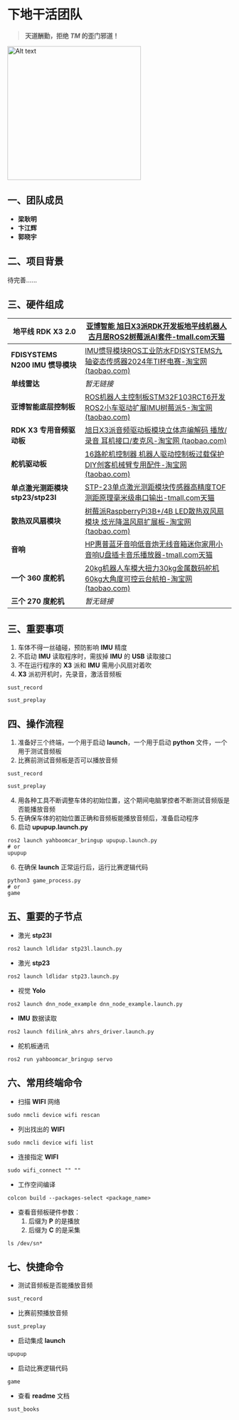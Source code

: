 # 下地干活团队

> **天道酬勤，拒绝 *TM* 的歪门邪道！**


<img src="image/1722498555324.png" alt="Alt text" width="300">


## 一、团队成员

* **梁耿明**
* **卞江辉**
* **郭晓宇**

## 二、项目背景

待完善......

## 三、硬件组成

| 地平线 RDK X3  2.0                      | [亚博智能 旭日X3派RDK开发板地平线机器人古月居ROS2树莓派AI套件-tmall.com天猫](https://detail.tmall.com/item.htm?spm=a21n57.1.item.3.29c45ae852foaF&priceTId=2100c80917224773608396003e0d64&utparam=%7B%22aplus_abtest%22:%22d62905fc07b25160b2cb2c0b3c017d8b%22%7D&id=675925264685&ns=1&abbucket=4&xxc=taobaoSearch&pisk=fn1xtSq7AuqmmHeGGZwksord9QUo6sQ4mi7IshxmCgIR53cguI2w6GKRbnvDGnc96NINjGQauFt1fGKGn8VhuZRw1kATtWbVtKUbeihXh4a65enbM72ulZRw1l3o1JVduMEDZcZ9CzdWWFY61KO6PatySjiffn9SVeLe1hs61zKW7EKsGnG6VLTKGuVDbb-n6O13UTZruPcis_L70QQYYXYAZEnXvZx8Uz18TKKCl3h_xDkMihKPOu2RzgXfmUST9ud5RTdXkGNIK36RPsJH9JMAAajV9I1LDjYkBnB5GL3s1aOymL6ODoH2ctjJLU9SWW8lx3_VGTUZVZsHDITWEWadPd6lgp50VjdCLZAcCgN-MMsrt6fKRQoHvFDbyzHZQKTodRhoqA-CfjLJxzx-QAJ8GfDAszksCcbvyH4oKAkwe5f..)         |
| --------------------------------------- | ------------------------------------------------------------------------------------------------------------------------------------------------------------------------------------------------------------------------------------------------------------------------------------------------------------------------------------------------------------------------------------------------------------------------------------------------------------------------------------------------------------------------------------------------------------------------------------------------------------------------------------------------------------------------------------------------------------------------------------------------------------------------------- |
| **FDISYSTEMS N200 IMU 惯导模块**  | [IMU惯导模块ROS工业防水FDISYSTEMS九轴姿态传感器2024年TI杯电赛-淘宝网 (taobao.com)](https://item.taobao.com/item.htm?spm=a21n57.1.item.1.89ea5513P2KJYJ&priceTId=2100c80217224774541251053e0e20&utparam=%7B%22aplus_abtest%22:%2270a5c18a4b468b4ca47555fa4109b205%22%7D&id=641144832994&ns=1&abbucket=4&pisk=fDKn9Affhe7I1W2-thjIyMT2RC0TjWs5RQERwgCr715_va5-RQbkwC_yvMpps_RvZTKp23Y_qK9Wvvs-dM9CVglxMmdkdps7S8V4IHbNbTpa4urztpSQLglxM04TQwGd4Up26ifG716lUkSyacJNF1Wz8gRP_NWVHWSP4QJZITWzL_5FTR5NEthjjW1phd-ZTanRIjQ_yHBh-_qdWux9qoQOgAC_qubRzw4pL1qz4hYsFlOCTqwONMCBF9AScksFreRhQgmubMABL37M2fnA-KWyNMKZUy52JBIwYE2z4djhTaKCoWcGgH9wcG7t0xvwfBpBjLer4OdA_ptFqmkfxM5FjOt-1k5k7U-dRgNEtgJGUgzz7rWIPu6Zehz7PwW1IsT4Nny585-0zADguI7FC9uk2A4zWSZzcQkiIr-C8O6ER)                         |
| **单线雷达**                      | *暂无链接*                                                                                                                                                                                                                                                                                                                                                                                                                                                                                                                                                                                                                                                                                                                                                                    |
| **亚博智能底层控制板**            | [ROS机器人主控制板STM32F103RCT6开发ROS2小车驱动扩展IMU树莓派5-淘宝网 (taobao.com)](https://item.taobao.com/item.htm?spm=a21n57.1.item.12.512264f3E4RhOm&priceTId=2100c80417224775014976079e0d69&utparam=%7B%22aplus_abtest%22:%226260bb067900cb25c0bc0db7bfbd73a9%22%7D&id=674835133218&ns=1&abbucket=4&pisk=fOFxtgj5Agjcq7BgGr6osiSL9bQufSUVmozBscmDCuE850AGujXZ6ln8bmDmGmAt6PEajlUNuVi_flngnTf3urlZ1McOt644txQfeopXGz_sWVxfM_XllrlZ1GLk19fLukImZXStCahSWVuj1xGsPzirSKi_fmMWV23E1cZs1anS7qn6GmOsVYgKGKCmbQoH6RNhU8sPu_R2g7350YaATdm8tqQiYrnRUIVJTxnQl0d1xHJiicnzOgX8zu2bm4rO9gh7R8hjkl1BK0w8PSkn999YAzq49jNdDI0oBme7GYL61zGrmYwTDipqc-q-L4MWW6uux0a4G8QwVrZnDjgSE6_LPAwugvPcVIhQLrc0Cu1JMksrtWVpRb-nvVvfyapwQxgkdOdkqdoQfI3-xamJQdkRGCvYsaJ6Ch4xyDbkKdJZe1f..)                    |
| **RDK X3 专用音频驱动板**         | [旭日X3派音频驱动板模块立体声编解码 播放/录音 耳机接口/麦克风-淘宝网 (taobao.com)](https://item.taobao.com/item.htm?spm=a21n57.1.item.1.1051245cOdKqf6&priceTId=2100c80417224775507613706e0d69&utparam=%7B%22aplus_abtest%22:%22877b420c463801bd5832ef681188ed0c%22%7D&id=696400567092&ns=1&abbucket=4&pisk=fE2qtlvMKtBq7ZViz4MZ4xSFmNHxbvQC3Rgsjlqicq0mllmiQz41DqZGkPyZrlFfDf_vbnez8d9fksEMQAMGRw6CdoIxBAbCwCJ3CEnZbEXsScvll3DNFw6Cdu5mDAZlRGFh0j0KfAmmsqcl4ciMnK4isLqoycnMocvc4u0-jAvmIIqorcmDncmiG7FTtnisiMrOH9k5g3ln-o00f8wl9YAYA4koU8m4dlrD6dvgUml4CC9B6BGbskhLho6wexZUZYm4S9bmEkVzAjyV8Kgt_8z4_rs660PajJHxLhX04xuqt-lvXKU34lVIa8shpxkmo5MYfH7b4-zbD8r6jQDqh7lU3vXpoVN7YRoaBNBz8oV3S5SzRFnoNtwTgFAZi0nrRgSkhj4xw0-eLcd96jQo42smeCAMJd96gJHw6ChY90uCmv5..&skuId=4950207661925) |
| **舵机驱动板**                    | [16路舵机控制器 机器人驱动控制板过载保护DIY创客机械臂专用配件-淘宝网 (taobao.com)](https://item.taobao.com/item.htm?spm=a21n57.1.item.1.38c29390IYkEQ1&priceTId=2100c80417224775779384010e0d67&utparam=%7B%22aplus_abtest%22:%224a2ed7dda02cf35d838895a6109dfa7f%22%7D&id=23334420583&ns=1&abbucket=4&pisk=fmPItgVgiHxCgDUsqvQZCk9Xs6hW2k12AUg8ozdeyXhK2Ra0VD7lKXysVlEsvB7hKYn7xXHuL0oEVbaucNSVgsz3-bcO0i52S98AQj0Jw2KrBP3qKG7wbsz3-0YB2ZyOgL6XjYF-yuHKBc3-X2n-eYQsBqu-wBHJ9dKtj4h-2unLW13orBK-vYptG19Z7GogRNd3fXQPDtzmfQdXSyMpHu9yFLTx8vnxmrO-75gIdmULtk57QVFa1xkwziGToRrK5j1W6XMbpkgTSgOjv-zm6cEJAGugpkNtF57lKPNSAxFKCUO07bg82YwGcIuITRMbOJbkXyEqA-h3zEsU5xwsnVH9PphU3rPoHWCBmckmPogbAHsyLIofQ4JW5xAS5m715LvyP6FZgNZaKpMKSV7f5N9qpnAJapVP5dsIpV0a_N_63A5..)                      |
| **单点激光测距模块 stp23/stp23l** | [STP-23单点激光测距模块传感器高精度TOF测距原理毫米级串口输出-tmall.com天猫](https://detail.tmall.com/item.htm?id=678386670103&spm=a1z09.2.0.0.6cf02e8dI7SoXE&_u=13nmt0beec65&pisk=fnhn08ZblvyIpCQJxfVBeWNZ8i9OdMNSa0C827EyQlr6P9BpR8zrr0c-p4r8Z0moqkeyAWhojqgJRbLQTQ4rDcV-JkE-jUmKP_KBFWCPqDg2A2EJRbqzjDouFeZ84um-zvL9MI3IR7NzZndvMKcY7oihL8yez1zL-A3FpZuIR7ZPUAgeI26kxG0na8oz_Rzuz7zUauPwSzUfa7rUUGWaulrza7ozQNz48wSPauWw_jhhAk3j7f-UeCMlr4bEMy23q6EGZ4GFMJEVCl5lZ8LTLoRYj_5rsy066KuhiLEqhkeYfcROt70arm4mxG-gaVcIiRlef_mmjxPg5AtlEoDrJxMzIeRESWq3nfeO8TVnUDGudvbWlVPEfxZbLdt_SXhYEowGbHutSkymEDK1akHm7c2x6GCY_qkgsgWAQtzBF_awyfW5FJz_SoMVVj7SX5akEFYG3myU5yJowFXPBi1PG08MStlQLPaed)                                                                                               |
| **散热双风扇模块**                | [树莓派RaspberryPi3B+/4B LED散热双风扇模块 炫光降温风扇扩展板-淘宝网 (taobao.com)](https://item.taobao.com/item.htm?spm=a1z0k.7628869.0.0.697537deHZGObV&id=630497679599&_u=t2dmg8j26111&sku_properties=-3:-5)                                                                                                                                                                                                                                                                                                                                                                                                                                                                                                                                                                     |
| **音响**                          | [HP惠普蓝牙音响低音炮无线音箱迷你家用小音响U盘插卡音乐播放器-tmall.com天猫](https://detail.tmall.com/item.htm?id=693892195446&spm=a1z09.2.0.0.6cf02e8dI7SoXE&_u=13nmt0bec4f6&pisk=fZEt0ZfCN6fgj170fR_nm15s6gWh-leaL5yWmjcMlWFLM8pgSqcmlmFzwqtc7c0xDWG3jf2ifxgbi7ai1PcDDoFU6hxmfSjxG8zF3fDgjKHbR5K0SRcgJKnaxPxms1oYh7mAZ_jlqRyZYm1lZz9UOBnSFnTXifgBAQc9IaslqRyKZlVQDgXVylUsNxij5qiCAXkxGhMbGDtIhXtshhMXO9HqOjijlnOBdAD6GnMX5XhAjj-EZnUbqZDXCK3ycnZ1bVh-uExvDbDsWRr-9J23vA3tN2jrORZ_t-Zgb27yrmy3ySUbOMKTMRa7GfqCNnh0zxeje0syeXZTHk3a-CTsechtPlgBE3e-lyEKjl12zJ2K14n3-w5iocFTzbu186PYpfVbX2OOtj4uKlgLN6xLgqU_6vi544qu2LieZbHD59BpuEusKU_vxB4O04sspbXn9E8qJGtDWoXelEO0BvhlKUY2u2Ic.&sku_properties=5919063:6536025)                                                                    |
| **一个 360 度舵机**               | [20kg机器人车模大扭力30kg金属数码舵机60kg大角度可控云台航拍-淘宝网 (taobao.com)](https://item.taobao.com/item.htm?spm=a1z09.2.0.0.6cf02e8dI7SoXE&id=36360286212&_u=13nmt0be1880&pisk=fQcE0WfliBdEz0HublNz7WoiKENLZSKXqbZ7r40uRkqHeyOla4u0PeKJJAzoVcLJJWgu40o_X_aWp3CrbDgmdJiSdu4ujc0COuOLU0ujD01W9valacg8E0Gry_zor0LLVepsJ2F8Zntj4IgKJHWwxDcU-5biWr4lxFHHZxV8ZntPC_2pg7njoSgw4RYaPzah-02nSl44jyXht0qgIr4fx7VoqVYazyjhq9flSP448jsiexbQPJYqyIsUug_3do03x4gSsM2Cp2Zacocg8jiq-TClZfzULb65aKvzdY0YHXgBa1FIuAVg80ADx50mQqwETn5Q28lZYYoBPTUZU4cY9S7ktVPUY-cUpaCKmVuohRl6oIFUtkD794_2AVlEA2hZPaXgTWMa3XPDMMqSCqlzzbKJ_munn0DP4Rj8SROIwvSlUJ4T7oTwS6wnvRhLhUPfeTepjPrX-5BlEiC5N9lYaTB8pxUaceVV.)                                                                                            |
| **三个 270 度舵机**               | *暂无链接*                                                                                                                                                                                                                                                                                                                                                                                                                                                                                                                                                                                                                                                                                                                                                                    |

## 三、重要事项

1. 车体不得一丝磕碰，预防影响 **IMU** 精度
2. 不启动 **IMU** 读取程序时，需拔掉 **IMU** 的 **USB** 读取接口
3. 不在运行程序的 **X3** 派和 **IMU** 需用小风扇对着吹
4. **X3** 派初开机时，先录音，激活音频板

```
sust_record
```

```
sust_preplay
```

## 四、操作流程

1. 准备好三个终端，一个用于启动 **launch**，一个用于启动 **python** 文件，一个用于测试音频板
2. 比赛前测试音频板是否可以播放音频

```
sust_record
```

```
sust_preplay
```

4. 用各种工具不断调整车体的初始位置，这个期间电脑掌控者不断测试音频版是否能播放音频
5. 在确保车体的初始位置正确和音频板能播放音频后，准备启动程序
6. 启动 **upupup.launch.py**

```
ros2 launch yahboomcar_bringup upupup.launch.py
# or
upupup
```

6. 在确保 **launch** 正常运行后，运行比赛逻辑代码

```
python3 game_process.py
# or
game
```

## 五、重要的子节点

* 激光 **stp23l**

```
ros2 launch ldlidar stp23l.launch.py
```

* 激光 **stp23**

```
ros2 launch ldlidar stp23.launch.py
```

* 视觉 **Yolo**

```
ros2 launch dnn_node_example dnn_node_example.launch.py
```

* **IMU** 数据读取

```
ros2 launch fdilink_ahrs ahrs_driver.launch.py
```

* 舵机板通讯

```
ros2 run yahboomcar_bringup servo
```

## 六、常用终端命令

* 扫描 **WIFI** 网络

```
sudo nmcli device wifi rescan
```

* 列出找出的 **WIFI**

```
sudo nmcli device wifi list
```

* 连接指定 **WIFI**

```
sudo wifi_connect "" ""
```

* 工作空间编译

```
colcon build --packages-select <package_name>
```

* 查看音频板硬件参数：
  1. 后缀为 **P** 的是播放
  2. 后缀为 **C** 的是采集

```
ls /dev/sn*
```

## 七、快捷命令

* 测试音频板是否能播放音频

```
sust_record
```

* 比赛前预播放音频

```
sust_preplay
```

* 启动集成 **launch**

```
upupup
```

* 启动比赛逻辑代码

```
game
```

* 查看 **readme** 文档

```
sust_books
```
